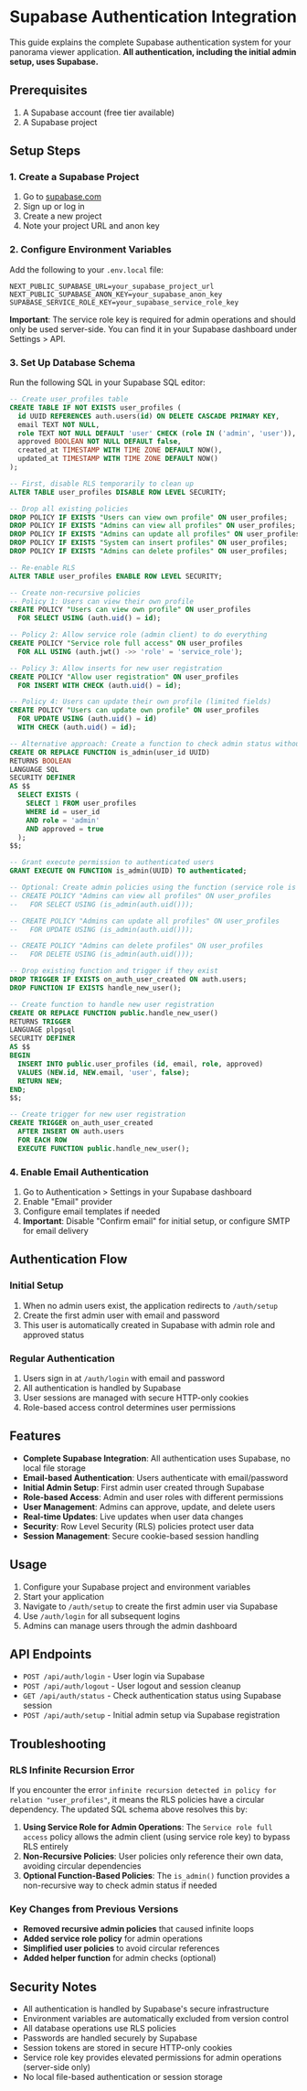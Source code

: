 # Supabase Authentication Integration

This guide explains the complete Supabase authentication system for your panorama viewer application. **All authentication, including the initial admin setup, uses Supabase.**

## Prerequisites

1. A Supabase account (free tier available)
2. A Supabase project

## Setup Steps

### 1. Create a Supabase Project

1. Go to [supabase.com](https://supabase.com)
2. Sign up or log in
3. Create a new project
4. Note your project URL and anon key

### 2. Configure Environment Variables

Add the following to your `.env.local` file:

```env
NEXT_PUBLIC_SUPABASE_URL=your_supabase_project_url
NEXT_PUBLIC_SUPABASE_ANON_KEY=your_supabase_anon_key
SUPABASE_SERVICE_ROLE_KEY=your_supabase_service_role_key
```

**Important**: The service role key is required for admin operations and should only be used server-side. You can find it in your Supabase dashboard under Settings > API.

### 3. Set Up Database Schema

Run the following SQL in your Supabase SQL editor:

```sql
-- Create user_profiles table
CREATE TABLE IF NOT EXISTS user_profiles (
  id UUID REFERENCES auth.users(id) ON DELETE CASCADE PRIMARY KEY,
  email TEXT NOT NULL,
  role TEXT NOT NULL DEFAULT 'user' CHECK (role IN ('admin', 'user')),
  approved BOOLEAN NOT NULL DEFAULT false,
  created_at TIMESTAMP WITH TIME ZONE DEFAULT NOW(),
  updated_at TIMESTAMP WITH TIME ZONE DEFAULT NOW()
);

-- First, disable RLS temporarily to clean up
ALTER TABLE user_profiles DISABLE ROW LEVEL SECURITY;

-- Drop all existing policies
DROP POLICY IF EXISTS "Users can view own profile" ON user_profiles;
DROP POLICY IF EXISTS "Admins can view all profiles" ON user_profiles;
DROP POLICY IF EXISTS "Admins can update all profiles" ON user_profiles;
DROP POLICY IF EXISTS "System can insert profiles" ON user_profiles;
DROP POLICY IF EXISTS "Admins can delete profiles" ON user_profiles;

-- Re-enable RLS
ALTER TABLE user_profiles ENABLE ROW LEVEL SECURITY;

-- Create non-recursive policies
-- Policy 1: Users can view their own profile
CREATE POLICY "Users can view own profile" ON user_profiles
  FOR SELECT USING (auth.uid() = id);

-- Policy 2: Allow service role (admin client) to do everything
CREATE POLICY "Service role full access" ON user_profiles
  FOR ALL USING (auth.jwt() ->> 'role' = 'service_role');

-- Policy 3: Allow inserts for new user registration
CREATE POLICY "Allow user registration" ON user_profiles
  FOR INSERT WITH CHECK (auth.uid() = id);

-- Policy 4: Users can update their own profile (limited fields)
CREATE POLICY "Users can update own profile" ON user_profiles
  FOR UPDATE USING (auth.uid() = id)
  WITH CHECK (auth.uid() = id);

-- Alternative approach: Create a function to check admin status without recursion
CREATE OR REPLACE FUNCTION is_admin(user_id UUID)
RETURNS BOOLEAN
LANGUAGE SQL
SECURITY DEFINER
AS $$
  SELECT EXISTS (
    SELECT 1 FROM user_profiles
    WHERE id = user_id
    AND role = 'admin'
    AND approved = true
  );
$$;

-- Grant execute permission to authenticated users
GRANT EXECUTE ON FUNCTION is_admin(UUID) TO authenticated;

-- Optional: Create admin policies using the function (service role is preferred)
-- CREATE POLICY "Admins can view all profiles" ON user_profiles
--   FOR SELECT USING (is_admin(auth.uid()));

-- CREATE POLICY "Admins can update all profiles" ON user_profiles
--   FOR UPDATE USING (is_admin(auth.uid()));

-- CREATE POLICY "Admins can delete profiles" ON user_profiles
--   FOR DELETE USING (is_admin(auth.uid()));

-- Drop existing function and trigger if they exist
DROP TRIGGER IF EXISTS on_auth_user_created ON auth.users;
DROP FUNCTION IF EXISTS handle_new_user();

-- Create function to handle new user registration
CREATE OR REPLACE FUNCTION public.handle_new_user()
RETURNS TRIGGER
LANGUAGE plpgsql
SECURITY DEFINER
AS $$
BEGIN
  INSERT INTO public.user_profiles (id, email, role, approved)
  VALUES (NEW.id, NEW.email, 'user', false);
  RETURN NEW;
END;
$$;

-- Create trigger for new user registration
CREATE TRIGGER on_auth_user_created
  AFTER INSERT ON auth.users
  FOR EACH ROW
  EXECUTE FUNCTION public.handle_new_user();
```

### 4. Enable Email Authentication

1. Go to Authentication > Settings in your Supabase dashboard
2. Enable "Email" provider
3. Configure email templates if needed
4. **Important**: Disable "Confirm email" for initial setup, or configure SMTP for email delivery

## Authentication Flow

### Initial Setup

1. When no admin users exist, the application redirects to `/auth/setup`
2. Create the first admin user with email and password
3. This user is automatically created in Supabase with admin role and approved status

### Regular Authentication

1. Users sign in at `/auth/login` with email and password
2. All authentication is handled by Supabase
3. User sessions are managed with secure HTTP-only cookies
4. Role-based access control determines user permissions

## Features

- **Complete Supabase Integration**: All authentication uses Supabase, no local file storage
- **Email-based Authentication**: Users authenticate with email/password
- **Initial Admin Setup**: First admin user created through Supabase
- **Role-based Access**: Admin and user roles with different permissions
- **User Management**: Admins can approve, update, and delete users
- **Real-time Updates**: Live updates when user data changes
- **Security**: Row Level Security (RLS) policies protect user data
- **Session Management**: Secure cookie-based session handling

## Usage

1. Configure your Supabase project and environment variables
2. Start your application
3. Navigate to `/auth/setup` to create the first admin user via Supabase
4. Use `/auth/login` for all subsequent logins
5. Admins can manage users through the admin dashboard

## API Endpoints

- `POST /api/auth/login` - User login via Supabase
- `POST /api/auth/logout` - User logout and session cleanup
- `GET /api/auth/status` - Check authentication status using Supabase session
- `POST /api/auth/setup` - Initial admin setup via Supabase registration

## Troubleshooting

### RLS Infinite Recursion Error

If you encounter the error `infinite recursion detected in policy for relation "user_profiles"`, it means the RLS policies have a circular dependency. The updated SQL schema above resolves this by:

1. **Using Service Role for Admin Operations**: The `Service role full access` policy allows the admin client (using service role key) to bypass RLS entirely
2. **Non-Recursive Policies**: User policies only reference their own data, avoiding circular dependencies
3. **Optional Function-Based Policies**: The `is_admin()` function provides a non-recursive way to check admin status if needed

### Key Changes from Previous Versions

- **Removed recursive admin policies** that caused infinite loops
- **Added service role policy** for admin operations
- **Simplified user policies** to avoid circular references
- **Added helper function** for admin checks (optional)

## Security Notes

- All authentication is handled by Supabase's secure infrastructure
- Environment variables are automatically excluded from version control
- All database operations use RLS policies
- Passwords are handled securely by Supabase
- Session tokens are stored in secure HTTP-only cookies
- Service role key provides elevated permissions for admin operations (server-side only)
- No local file-based authentication or session storage
